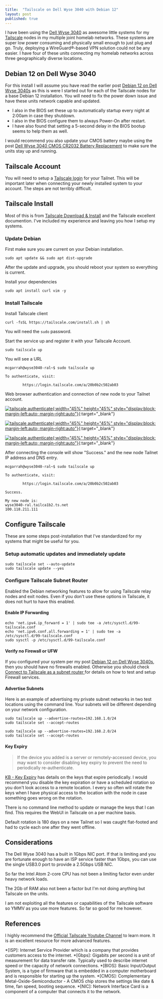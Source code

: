 ```yaml
---
title:  "Tailscale on Dell Wyse 3040 with Debian 12"
layout: post
published: true
---
```


I have been using the [Dell Wyse 3040](https://www.parkytowers.me.uk/thin/wyse/3040/) as awesome little systems for my [Tailscale](https://tailscale.com/) nodes in my multiple joint homelab networks. These systems are super low power consuming and physically small enough to just plug and go. Truly, deploying a WireGuard®-based VPN solution could not be any easier. I have four of these units connecting my homelab networks across three geographically diverse locations.

<!-- excerpt-end -->

## Debian 12 on Dell Wyse 3040

For this install I will assume you have read the earlier post [Debian 12 on Dell Wyse 3040s](/dell-wyse-3040-debian12/) as this is were I started out for each of the Tailscale nodes for a base Debian 12 installation. You will need to fix the power down issue and have these units network capable and updated.

- I also in the BIOS set these up to automatically startup every night at 2:00am in case they shutdown.
- I also in the BIOS configure them to always Power-On after restart.
- I have also found that setting a 5-second delay in the BIOS bootup seems to help them as well.

I would recommend you also update your CMOS battery maybe using the post [Dell Wyse 3040 CMOS CR2032 Battery Replacement](/dell-wyse-3040-cmos-battery/) to make sure the units stay up and running.

## Tailscale Account

You will need to setup a [Tailscale login](*https://login.tailscale.com/) for your Tailnet. This will be important later when connecting your newly installed system to your account. The steps are not terribly difficult.

## Tailscale Install

Most of this is from [Tailscale Download & Install](https://tailscale.com/download/linux) and the Tailscale excellent documention. I've included my experience and leaving you how I setup my systems.

### Update Debian

First make sure you are current on your Debian installation.

```console
sudo apt update && sudo apt dist-upgrade
```

After the update and upgrade, you should reboot your system so everything is current.

Install your dependencies

```console
sudo apt install curl vim -y
```

### Install Tailscale

Install Tailscale client

```console
curl -fsSL https://tailscale.com/install.sh | sh
```

You will need the `sudo` password.

Start the service up and register it with your Tailscale Account.

```console
sudo tailscale up
```

You will see a URL

```console
mcgarrah@wyse3040-ral~$ sudo tailscale up

To authenticate, visit:

        https://login.tailscale.com/a/20b0b2c502ab03

```

Web browser authentication and connection of new node to your Tailnet account.

[![tailscale authenticate](/assets/images/tailscale-001.png "tailscale authenticate"){:width="45%" height="45%" style="display:block; margin-left:auto; margin-right:auto"}](/assets/images/tailscale-001.png){:target="_blank"}

[![tailscale authenticate](/assets/images/tailscale-002.png "tailscale authenticate"){:width="45%" height="45%" style="display:block; margin-left:auto; margin-right:auto"}](/assets/images/tailscale-002.png){:target="_blank"}

[![tailscale authenticate](/assets/images/tailscale-003.png "tailscale authenticate"){:width="45%" height="45%" style="display:block; margin-left:auto; margin-right:auto"}](/assets/images/tailscale-003.png){:target="_blank"}

After connecting the console will show "Success." and the new node Tailnet IP address and DNS entry.

```console
mcgarrah@wyse3040-ral~$ sudo tailscale up

To authenticate, visit:

        https://login.tailscale.com/a/20b0b2c502ab03

Success.

My new node is:
wyse3040-ral.tailca1b2.ts.net
100.118.211.111

```
## Configure Tailscale

These are some steps post-installation that I've standardized for my systems that might be useful for you.

### Setup automatic updates and immediately update

```console
sudo tailscale set --auto-update
sudo tailscale update --yes
```

### Configure Tailscale Subnet Router

Enabled the Debian networking features to allow for using Tailscale relay nodes and exit nodes. Even if you don't use these options in Tailscale, it does not hurt to have this enabled.

#### Enable IP Forwarding

```console
echo 'net.ipv4.ip_forward = 1' | sudo tee -a /etc/sysctl.d/99-tailscale.conf
echo 'net.ipv6.conf.all.forwarding = 1' | sudo tee -a /etc/sysctl.d/99-tailscale.conf
sudo sysctl -p /etc/sysctl.d/99-tailscale.conf
```

#### Verify no Firewall or UFW

If you configured your system per my post [Debian 12 on Dell Wyse 3040s](/dell-wyse-3040-debian12/), then you should have no firewalls enabled. Otherwise you should check [Connect to Tailscale as a subnet router
](https://tailscale.com/kb/1019/subnets#connect-to-tailscale-as-a-subnet-router) for details on how to test and setup Firewall services.

#### Advertise Subnets

Here is an example of advertising my private subnet networks in two test locations using the command line. Your subnets will be different depending on your network configuration.

```console
sudo tailscale up --advertise-routes=192.168.1.0/24
sudo tailscale set --accept-routes

sudo tailscale up --advertise-routes=192.168.2.0/24
sudo tailscale set --accept-routes
```

#### Key Expiry

> If the device you added is a server or remotely-accessed device, you may want to consider disabling key expiry to prevent the need to periodically re-authenticate.

[KB - Key Expiry](https://tailscale.com/kb/1028/key-expiry) has details on the keys that expire periodically. I would recommend you disable the key expiration or have a scheduled rotation so you don't look access to a remote location. I every so often will rotate the keys when I have physical access to the location with the node in case something goes wrong on the rotation.

There is no command line method to update or manage the keys that I can find. This requires the WebUI in Tailscale on a per machine basis.

Default rotation is 180 days on a new Tailnet so I was caught flat-footed and had to cycle each one after they went offline.

## Considerations

The Dell Wyse 3040 has a built in 1Gbps NIC port. If that is limiting and you are fortunate enough to have an ISP service faster than 1Gbps, you can use the single USB3.0 port to provide a 2.5Gbps USB NIC.

So far the Intel Atom 2-core CPU has not been a limiting factor even under heavy network loads.

The 2Gb of RAM also not been a factor but I'm not doing anything but Tailscale on the units.

I am not exploiting all the features or capabilities of the Tailscale software so YMMV as you use more features. So far so good for me however.

## References

I highly recommend the [Official Tailscale Youtube Channel](https://www.youtube.com/@Tailscale) to learn more. It is an excellent resource for more advanced features.

*[ISP]: Internet Service Provider which is a company that provides customers access to the internet.
*[Gbps]: Gigabits per second is a unit of measurement for data transfer rate. Typically used to describe internet speed or the capacity of network connections.
*[BIOS]: Basic Input/Output System, is a type of firmware that is embedded in a computer motherboard and is responsible for starting up the system.
*[CMOS]: Complementary Metal-Oxide-Semiconductor - A CMOS chip stores the settings like date & time, fan speed, booting sequence.
*[NIC]: Network Interface Card is a component of a computer that connects it to the network.

